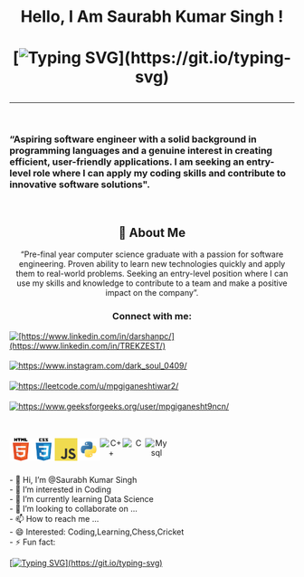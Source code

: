 <h1 align="center">
Hello, I Am Saurabh Kumar Singh ! <br>
</h1>

<div align="center">
    <h1>

[![Typing SVG](https://readme-typing-svg.demolab.com?font=Jersey+10&size=30&pause=1000&center=true&random=false&width=439&lines=Welcome+to+My+GitHub+Profile;Welcome+I+am+Software+Engineer;Turning+idea+into+code.;Pushing+Boundaries+and+Solve+Problem.;I+can+code+Fluent+in+Python+and+Cpp;Let's+Connect+and+Build+Career.)](https://git.io/typing-svg)

</h1>
</div>

<hr/>

<br>

### “Aspiring software engineer with a solid background in programming languages and a genuine interest in creating efficient, user-friendly applications. I am seeking an entry-level role where I can apply my coding skills and contribute to innovative software solutions".

</br> 

<div align="center">
    
</div>
<div align="center">
    <h2>🚀 About Me</h2>
    <p>“Pre-final year computer science graduate with a passion for software engineering. Proven ability to learn new technologies quickly and apply them to real-world problems. Seeking an entry-level position where I can use my skills and knowledge to contribute to a team and make a positive impact on the company”.</p>
</div>
<h3 align="center">Connect with me:</h3>
<p align="left">
<a href="https://www.linkedin.com/TREKZEST/" target="blank"><img align="center" src="https://raw.githubusercontent.com/rahuldkjain/github-profile-readme-generator/master/src/images/icons/Social/linked-in-alt.svg" alt="[https://www.linkedin.com/in/darshanpc/](https://www.linkedin.com/in/TREKZEST/)" height="30" width="40" /></a><br>
<br><a href="https://www.instagram.com/dark_soul_0409/" target="blank"><img align="center" src="https://raw.githubusercontent.com/rahuldkjain/github-profile-readme-generator/master/src/images/icons/Social/instagram.svg" alt="https://www.instagram.com/dark_soul_0409/" height="30" width="40" /></a><br><br>
    <a href="https://leetcode.com/u/mpgiganeshtiwar2/" target="blank"><img align="center" src="https://raw.githubusercontent.com/rahuldkjain/github-profile-readme-generator/master/src/images/icons/Social/leet-code.svg" alt="https://leetcode.com/u/mpgiganeshtiwar2/" height="30" width="40" /></a><br>
<br><a href="https://www.geeksforgeeks.org/user/mpgiganesht9ncn/" target="blank"><img align="center" src="https://raw.githubusercontent.com/rahuldkjain/github-profile-readme-generator/master/src/images/icons/Social/geeks-for-geeks.svg" alt="https://www.geeksforgeeks.org/user/mpgiganesht9ncn/" height="30" width="40" /></a><br>
<!--  <br><a href="https://www.hackerrank.com/profile/mpgiganeshtiwar2" target="_blank"><img align="center" src="https://raw.githubusercontent.com/rahuldkjain/github-profile-readme-generator/master/src/images/icons/Social/hacker-rank.svg" alt="mpgiganeshtiwar2's HackerRank Profile" height="30" width="40" /> -->
</a>
<br>
</p>
<br>
<div align="center">
    <img align="left" alt="HTML5" width="40px" src="https://raw.githubusercontent.com/github/explore/80688e429a7d4ef2fca1e82350fe8e3517d3494d/topics/html/html.png" />
<img align="left" alt="CSS3" width="40px" src="https://raw.githubusercontent.com/github/explore/80688e429a7d4ef2fca1e82350fe8e3517d3494d/topics/css/css.png" />
<img align="left" alt="JavaScript" width="40px" src="https://raw.githubusercontent.com/github/explore/80688e429a7d4ef2fca1e82350fe8e3517d3494d/topics/javascript/javascript.png" />
<img align="left" alt="Python" width="40px" src="https://raw.githubusercontent.com/github/explore/80688e429a7d4ef2fca1e82350fe8e3517d3494d/topics/python/python.png" />
<img align="left" alt="C++" width="40px" src="https://user-images.githubusercontent.com/42747200/46140125-da084900-c26d-11e8-8ea7-c45ae6306309.png" />
<img align="left" alt="C" width="40px" src="https://upload.wikimedia.org/wikipedia/commons/thumb/1/18/C_Programming_Language.svg/1200px-C_Programming_Language.svg.png" />
<!--<img align="left" alt="PHP" width="40px" src="https://www.php.net/images/logos/new-php-logo.svg" />-->
<img align="left" alt="Mysql" width="40px" src="https://www.mysql.com/common/logos/logo-mysql-170x115.png" />
</div>
<br>
<div align="left">
<p>
<br>
<br>
- 👋 Hi, I’m @Saurabh Kumar Singh<br>
- 👀 I’m interested in Coding<br>
- 🌱 I’m currently learning Data Science<br>
- 💞️ I’m looking to collaborate on ...<br>
- 📫 How to reach me ...<br>
- 😄 Interested: Coding,Learning,Chess,Cricket<br>
- ⚡ Fun fact: <br>
    </p>
</div>
<a href="https://www.linkedin.com/in/Saurabh Kumar Singh/">

[![Typing SVG](https://readme-typing-svg.demolab.com?font=Jersey+M54&pause=1000&color=FDB60D&width=435&lines=Thanks+for+visiting+my+profile!)](https://git.io/typing-svg)

</a>
<!-- -
TREKZES/TREKZESTis a ✨ special ✨ repository because its `README.md` (this file) appears on your GitHub profile.
You can click the Preview link to take a look at your changes.
- -->